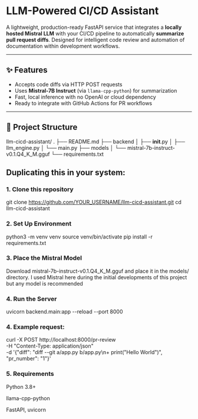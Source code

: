 # LLM-Powered CI/CD Assistant

A lightweight, production-ready FastAPI service that integrates a **locally hosted Mistral LLM** with your CI/CD pipeline to automatically **summarize pull request diffs**. Designed for intelligent code review and automation of documentation within development workflows.

---

## ✨ Features

- Accepts code diffs via HTTP POST requests  
- Uses **Mistral-7B Instruct** (via `llama-cpp-python`) for summarization  
- Fast, local inference with no OpenAI or cloud dependency  
- Ready to integrate with GitHub Actions for PR workflows  

---

## 📂 Project Structure
llm-cicd-assistant/
.
├── README.md
├── backend
│   ├── __init__.py
│   ├── llm_engine.py
│   └── main.py
├── models
│   └── mistral-7b-instruct-v0.1.Q4_K_M.gguf
└── requirements.txt

## Duplicating this in your system:

### 1. Clone this repository
git clone https://github.com/YOUR_USERNAME/llm-cicd-assistant.git
cd llm-cicd-assistant

### 2. Set Up Environment
python3 -m venv venv
source venv/bin/activate
pip install -r requirements.txt

### 3. Place the Mistral Model
Download mistral-7b-instruct-v0.1.Q4_K_M.gguf and place it in the models/ directory. I used Mistral here during the initial developments of this project but any model is recommended

### 4.  Run the Server
uvicorn backend.main:app --reload --port 8000


### 4. Example request:
curl -X POST http://localhost:8000/pr-review \
  -H "Content-Type: application/json" \
  -d '{"diff": "diff --git a/app.py b/app.py\n+ print(\"Hello World\")", "pr_number": "1"}'

### 5. Requirements
Python 3.8+

llama-cpp-python

FastAPI, uvicorn
